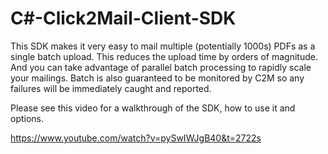 # C#-Click2Mail-Client-SDK
This SDK makes it very easy to mail multiple (potentially 1000s) PDFs as a single batch upload. This reduces the upload time by orders of magnitude. And you can take advantage of parallel batch processing to rapidly scale your mailings. Batch is also guaranteed to be monitored by C2M so any failures will be immediately caught and reported.

Please see this video for a walkthrough of the SDK, how to use it and options.

https://www.youtube.com/watch?v=pySwIWJgB40&t=2722s
